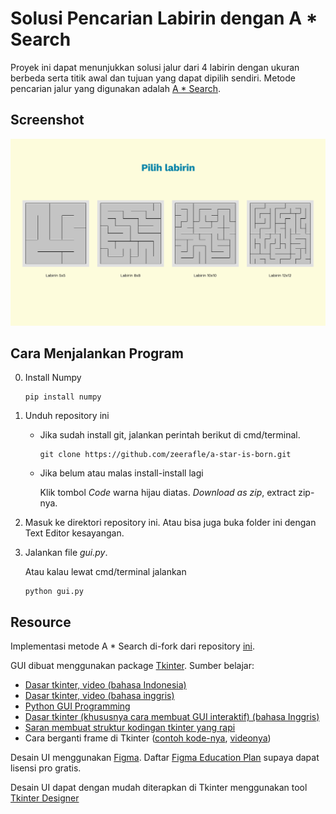 # Solusi Pencarian Labirin dengan A * Search
  
Proyek ini dapat menunjukkan solusi jalur dari 4 labirin dengan ukuran berbeda serta titik awal dan tujuan yang dapat dipilih sendiri. Metode pencarian jalur yang digunakan adalah [A * Search](https://en.wikipedia.org/wiki/A*_search_algorithm).

## Screenshot

![UI Pilih labirin](https://github.com/zeerafle/a-star-is-born/blob/master/images/Pilih%20labirin%20frame_UI.png)

## Cara Menjalankan Program

0. Install Numpy

    ```console
    pip install numpy
    ```

1. Unduh repository ini
    - Jika sudah install git, jalankan perintah berikut di cmd/terminal.
        
        ```console
        git clone https://github.com/zeerafle/a-star-is-born.git
        ```
    
    - Jika belum atau malas install-install lagi
    
        Klik tombol *Code* warna hijau diatas. *Download as zip*, extract zip-nya.

2. Masuk ke direktori repository ini. Atau bisa juga buka folder ini dengan Text Editor kesayangan.

3. Jalankan file *gui.py*.
    
    Atau kalau lewat cmd/terminal jalankan
    
    ```console
    python gui.py
    ```

## Resource
Implementasi metode A * Search di-fork dari repository [ini](https://github.com/fakemonk1/AI-Search-Algorithms-Implementations).

GUI dibuat menggunakan package [Tkinter](https://tkdocs.com/index.html). Sumber belajar:

- [Dasar tkinter, video (bahasa Indonesia)](https://youtu.be/RWCeiOCfIuY)
- [Dasar tkinter, video (bahasa inggris)](https://youtu.be/YXPyB4XeYLA)
- [Python GUI Programming](https://www.tutorialspoint.com/python/python_gui_programming.htm)
- [Dasar tkinter (khususnya cara membuat GUI interaktif) (bahasa Inggris)](https://realpython.com/python-gui-tkinter/#making-your-applications-interactive)
- [Saran membuat struktur kodingan tkinter yang rapi](https://stackoverflow.com/questions/17466561/best-way-to-structure-a-tkinter-application)
- Cara berganti frame di Tkinter ([contoh kode-nya](https://lyw4.life/Resources/039_swapping_between_frames.py), [videonya](https://youtu.be/e6ktaqlXaec))

Desain UI menggunakan [Figma](https://www.figma.com/ui-design-tool/). Daftar [Figma Education Plan](https://www.figma.com/education/) supaya dapat lisensi pro gratis.

Desain UI dapat dengan mudah diterapkan di Tkinter menggunakan tool [Tkinter Designer](https://github.com/ParthJadhav/Tkinter-Designer)